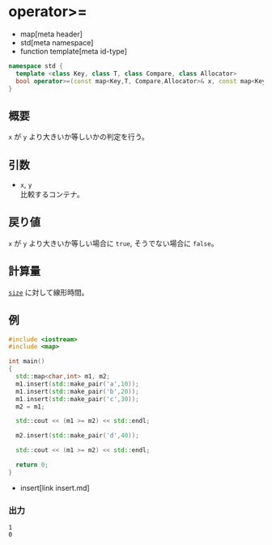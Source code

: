 # operator>=
* map[meta header]
* std[meta namespace]
* function template[meta id-type]

```cpp
namespace std {
  template <class Key, class T, class Compare, class Allocator>
  bool operator>=(const map<Key,T, Compare,Allocator>& x, const map<Key,T, Compare,Allocator>& y);
}
```

## 概要
`x` が `y` より大きいか等しいかの判定を行う。


## 引数
- `x`, `y`<br/>
比較するコンテナ。


## 戻り値
`x` が `y` より大きいか等しい場合に `true`, そうでない場合に `false`。


## 計算量
[`size`](/reference/map/map/size.md) に対して線形時間。


## 例
```cpp example
#include <iostream>
#include <map>

int main()
{
  std::map<char,int> m1, m2;
  m1.insert(std::make_pair('a',10));
  m1.insert(std::make_pair('b',20));
  m1.insert(std::make_pair('c',30));
  m2 = m1;

  std::cout << (m1 >= m2) << std::endl;

  m2.insert(std::make_pair('d',40));

  std::cout << (m1 >= m2) << std::endl;

  return 0;
}
```
* insert[link insert.md]

### 出力
```
1
0
```

